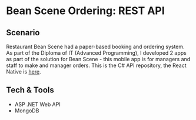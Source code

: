 # Bean Scene Ordering: REST API
## Scenario
Restaurant Bean Scene had a paper-based booking and ordering system. As part of the Diploma of IT (Advanced Programming), I developed 2 apps as part of the solution for Bean Scene - this mobile app is for managers and staff to make and manager orders. This is the C# API repository, the React Native is [here](https://github.com/nehasagade/bean-scene-ordering-react).
## Tech & Tools
- ASP .NET Web API
- MongoDB
